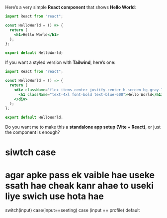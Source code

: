 Here’s a very simple **React component** that shows **Hello World**:

```jsx
import React from "react";

const HelloWorld = () => {
  return (
    <h1>Hello World</h1>
  );
};

export default HelloWorld;
```

If you want a styled version with **Tailwind**, here’s one:

```jsx
import React from "react";

const HelloWorld = () => {
  return (
    <div className="flex items-center justify-center h-screen bg-gray-100">
      <h1 className="text-4xl font-bold text-blue-600">Hello World</h1>
    </div>
  );
};

export default HelloWorld;
```

Do you want me to make this a **standalone app setup (Vite + React)**, or just the component is enough?



# siwtch case 
# agar apke pass ek vaible hae useke ssath hae cheak kanr ahae to useki liye swich use hota hae
 
 switch(input)
 case(input==seeting)
 case (input == profile)
 default